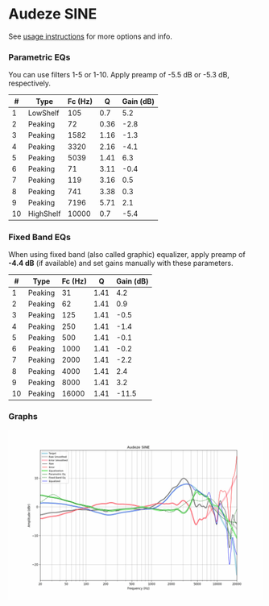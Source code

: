 # Audeze SINE
See [usage instructions](https://github.com/jaakkopasanen/AutoEq#usage) for more options and info.

### Parametric EQs
You can use filters 1-5 or 1-10. Apply preamp of -5.5 dB or -5.3 dB, respectively.

|   # | Type      |   Fc (Hz) |    Q |   Gain (dB) |
|-----|-----------|-----------|------|-------------|
|   1 | LowShelf  |       105 | 0.7  |         5.2 |
|   2 | Peaking   |        72 | 0.36 |        -2.8 |
|   3 | Peaking   |      1582 | 1.16 |        -1.3 |
|   4 | Peaking   |      3320 | 2.16 |        -4.1 |
|   5 | Peaking   |      5039 | 1.41 |         6.3 |
|   6 | Peaking   |        71 | 3.11 |        -0.4 |
|   7 | Peaking   |       119 | 3.16 |         0.5 |
|   8 | Peaking   |       741 | 3.38 |         0.3 |
|   9 | Peaking   |      7196 | 5.71 |         2.1 |
|  10 | HighShelf |     10000 | 0.7  |        -5.4 |

### Fixed Band EQs
When using fixed band (also called graphic) equalizer, apply preamp of **-4.4 dB** (if available) and set gains manually with these parameters.

|   # | Type    |   Fc (Hz) |    Q |   Gain (dB) |
|-----|---------|-----------|------|-------------|
|   1 | Peaking |        31 | 1.41 |         4.2 |
|   2 | Peaking |        62 | 1.41 |         0.9 |
|   3 | Peaking |       125 | 1.41 |        -0.5 |
|   4 | Peaking |       250 | 1.41 |        -1.4 |
|   5 | Peaking |       500 | 1.41 |        -0.1 |
|   6 | Peaking |      1000 | 1.41 |        -0.2 |
|   7 | Peaking |      2000 | 1.41 |        -2.2 |
|   8 | Peaking |      4000 | 1.41 |         2.4 |
|   9 | Peaking |      8000 | 1.41 |         3.2 |
|  10 | Peaking |     16000 | 1.41 |       -11.5 |

### Graphs
![](./Audeze%20SINE.png)
